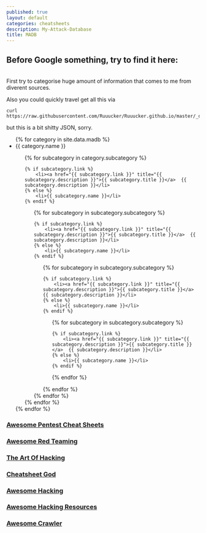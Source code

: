 ```yaml
---
published: true
layout: default
categories: cheatsheets
description: My-Attack-Database
title: MADB
---
```

## Before Google something, try to find it here:
<br>
First try to categorise huge amount of information that comes to me from diverent sources.

Also you could quickly travel get all this via
~~~
curl https://raw.githubusercontent.com/Ruuucker/Ruuucker.github.io/master/_data/madb.json
~~~
but this is a bit shitty JSON, sorry. 

<ul> 
{% for category in site.data.madb %}
<li>{{ category.name }}</li>
<ul> 
{% for subcategory in category.subcategory %}

	{% if subcategory.link %}
		<li><a href="{{ subcategory.link }}" title="{{ subcategory.description }}">{{ subcategory.title }}</a>	{{ subcategory.description }}</li>
	{% else %}
		<li>{{ subcategory.name }}</li>
	{% endif %}

<ul> 
{% for subcategory in subcategory.subcategory %}

	{% if subcategory.link %}
		<li><a href="{{ subcategory.link }}" title="{{ subcategory.description }}">{{ subcategory.title }}</a>	{{ subcategory.description }}</li>
	{% else %}
		<li>{{ subcategory.name }}</li>
	{% endif %}

<ul> 
{% for subcategory in subcategory.subcategory %}

	{% if subcategory.link %}
		<li><a href="{{ subcategory.link }}" title="{{ subcategory.description }}">{{ subcategory.title }}</a>	{{ subcategory.description }}</li>
	{% else %}
		<li>{{ subcategory.name }}</li>
	{% endif %}

<ul> 
{% for subcategory in subcategory.subcategory %}

	{% if subcategory.link %}
		<li><a href="{{ subcategory.link }}" title="{{ subcategory.description }}">{{ subcategory.title }}</a>	{{ subcategory.description }}</li>
	{% else %}
		<li>{{ subcategory.name }}</li>
	{% endif %}


{% endfor %}
</ul> 
{% endfor %}
</ul> 
{% endfor %}
</ul> 
{% endfor %}
</ul> 
{% endfor %}
</ul> 

### [Awesome Pentest Cheat Sheets](https://github.com/coreb1t/awesome-pentest-cheat-sheets "Awesome Pentest Cheat Sheets")


### [Awesome Red Teaming](https://github.com/yeyintminthuhtut/Awesome-Red-Teaming "Awesome Red Teaming")


### [The Art Of Hacking](https://github.com/The-Art-of-Hacking/h4cker "The Art Of Hacking")

### [Cheatsheet God](https://github.com/OlivierLaflamme/Cheatsheet-God "Cheatsheet God")


### [Awesome Hacking](https://github.com/Hack-with-Github/Awesome-Hacking "Awesome Hacking")

### [Awesome Hacking Resources](https://github.com/vitalysim/Awesome-Hacking-Resources "Awesome Hacking Resources")

### [Awesome Crawler](https://github.com/BruceDone/awesome-crawler "Awesome Crawler")
